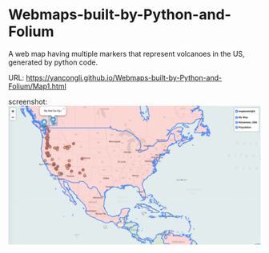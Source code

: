# Webmaps-built-by-Python-and-Folium
A web map having multiple markers that represent volcanoes in the US, generated by python code.

URL: https://yancongli.github.io/Webmaps-built-by-Python-and-Folium/Map1.html

screenshot: ![Alt Text](/screenShot.png)
